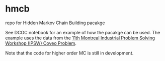 # hmcb
repo for Hidden Markov Chain Building pacakge

See DCOC notebook for an example of how the pacakge can be used. The example uses the data from the <a href="http://crm.umontreal.ca/probindustrielsEn2021/index.php/coveo-eng/">11th Montreal Industrial Problem Solving Workshop (IPSW) Coveo Problem</a>.

Note that the code for higher order MC is still in development. 
